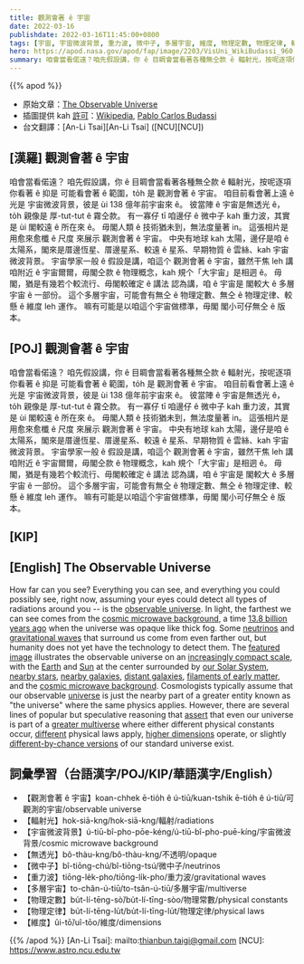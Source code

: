 ```yaml
---
title: 觀測會著 ê 宇宙
date: 2022-03-16
publishdate: 2022-03-16T11:45:00+0800
tags: [宇宙, 宇宙微波背景, 重力波, 微中子, 多層宇宙, 維度, 物理定數, 物理定律, 輻射, 無透光]
hero: https://apod.nasa.gov/apod/fap/image/2203/VisUni_WikiBudassi_960.jpg
summary: 咱會當看偌遠？咱先假設講，你 ê 目睭會當看著各種無仝款 ê 輻射光，按呢逐項你看著 ê 抑是 可能看會著 ê 範圍，to̍h 是 觀測會著 ê 宇宙。
---
```


{{% apod %}}

- 原始文章：[The Observable Universe](https://apod.nasa.gov/apod/ap220316.html)
- 插圖提供 kah [許可](https://creativecommons.org/licenses/by-sa/4.0/deed.en)：[Wikipedia](https://commons.wikimedia.org/wiki/File:Extended_universe_logarithmic_illustration_(English_annotated).png), [Pablo Carlos Budassi](https://commons.wikimedia.org/wiki/User:Unmismoobjetivo)
- 台文翻譯：[An-Li Tsai][An-Li Tsai] ([NCU][NCU])

## [漢羅] 觀測會著 ê 宇宙
咱會當看偌遠？
咱先假設講，你 ê 目睭會當看著各種無仝款 ê 輻射光，按呢逐項你看著 ê 抑是 可能看會著 ê 範圍，to̍h 是 觀測會著 ê 宇宙。
咱目前看會著上遠 ê 光是 宇宙微波背景，彼是 ùi 138 億年前宇宙來 ê。
彼當陣 ê 宇宙是無透光 ê，to̍h 親像是 厚-tut-tut ê 霧仝款。
有一寡仔 tī 咱邊仔 ê 微中子 kah 重力波，其實是 ùi 閣較遠 ê 所在來 ê。
毋閣人類 ê 技術猶未到，無法度量著 in。
這張相片是用愈來愈櫼 ê 尺度 來展示 觀測會著 ê 宇宙。
中央有地球 kah 太陽，邊仔是咱 ê 太陽系，閣來是厝邊恆星、厝邊星系、較遠 ê 星系、早期物質 ê 雲絲、kah 宇宙微波背景。
宇宙學家一般 ê 假設是講，咱這个 觀測會著 ê 宇宙，雖然干焦 leh 講咱附近 ê 宇宙爾爾，毋閣仝款 ê 物理概念，kah 規个「大宇宙」是相迵 ê。
毋閣，猶是有幾若个較流行、毋閣較確定 ê 講法 認為講，咱 ê 宇宙是 閣較大 ê 多層宇宙 ê 一部份。
這个多層宇宙，可能會有無仝 ê 物理定數、無仝 ê 物理定律、較懸 ê 維度 leh 運作。
嘛有可能是以咱這个宇宙做標準，毋閣 閣小可仔無仝 ê 版本。


## [POJ] 觀測會著 ê 宇宙
咱會當看偌遠？
咱先假設講，你 ê 目睭會當看著各種無仝款 ê 輻射光，按呢逐項你看著 ê 抑是 可能看會著 ê 範圍，to̍h 是 觀測會著 ê 宇宙。
咱目前看會著上遠 ê 光是 宇宙微波背景，彼是 ùi 138 億年前宇宙來 ê。
彼當陣 ê 宇宙是無透光 ê，to̍h 親像是 厚-tut-tut ê 霧仝款。
有一寡仔 tī 咱邊仔 ê 微中子 kah 重力波，其實是 ùi 閣較遠 ê 所在來 ê。
毋閣人類 ê 技術猶未到，無法度量著 in。
這張相片是用愈來愈櫼 ê 尺度 來展示 觀測會著 ê 宇宙。
中央有地球 kah 太陽，邊仔是咱 ê 太陽系，閣來是厝邊恆星、厝邊星系、較遠 ê 星系、早期物質 ê 雲絲、kah 宇宙微波背景。
宇宙學家一般 ê 假設是講，咱這个 觀測會著 ê 宇宙，雖然干焦 leh 講咱附近 ê 宇宙爾爾，毋閣仝款 ê 物理概念，kah 規个「大宇宙」是相迵 ê。
毋閣，猶是有幾若个較流行、毋閣較確定 ê 講法 認為講，咱 ê 宇宙是 閣較大 ê 多層宇宙 ê 一部份。
這个多層宇宙，可能會有無仝 ê 物理定數、無仝 ê 物理定律、較懸 ê 維度 leh 運作。
嘛有可能是以咱這个宇宙做標準，毋閣 閣小可仔無仝 ê 版本。

## [KIP]

## [English] The Observable Universe

How far can you see?
Everything you can see, and everything you could possibly see, right now, assuming your eyes could detect all types of radiations around you -- is the [observable universe][observable universe].
In light, the farthest we can see comes from the [cosmic microwave background][cosmic microwave background], a time [13.8 billion years ago][13.8 billion years ago] when the universe was opaque like thick fog.
Some [neutrinos][neutrinos] and [gravitational waves][gravitational waves] that surround us come from even farther out, but humanity does not yet have the technology to detect them.
The [featured image][featured image] illustrates the observable universe on an [increasingly compact scale][increasingly compact scale], with the [Earth][Earth] and [Sun][Sun] at the center surrounded by [our Solar System][our Solar System], [nearby stars][nearby stars], [nearby galaxies][nearby galaxies], [distant galaxies][distant galaxies], [filaments of early matter][filaments of early matter], and the [cosmic microwave background][cosmic microwave background].
Cosmologists typically assume that our observable [universe][universe] is just the nearby part of a greater entity known as "the universe" where the same physics applies.
However, there are several lines of popular but speculative reasoning that [assert][assert] that even our universe is part of a [greater multiverse][greater multiverse] where either different physical constants occur, [different][different] physical laws apply, [higher dimensions][higher dimensions] operate, or slightly [different-by-chance versions][different-by-chance versions] of our standard universe exist.

## 詞彙學習（台語漢字/POJ/KIP/華語漢字/English）
- 【觀測會著 ê 宇宙】koan-chhek ē-tio̍h ê ú-tiū/kuan-tshik ē-tio̍h ê ú-tiū/可觀測的宇宙/observable universe
- 【輻射光】hok-siā-kng/hok-siā-kng/輻射/radiations
- 【宇宙微波背景】ú-tiū-bî-pho-pōe-kéng/ú-tiū-bî-pho-puē-kíng/宇宙微波背景/cosmic microwave background
- 【無透光】bô-thàu-kng/bô-thàu-kng/不透明/opaque
- 【微中子】bî-tiōng-chú/bî-tiōng-tsú/微中子/neutrinos
- 【重力波】tiōng-le̍k-pho/tiōng-li̍k-pho/重力波/gravitational waves
- 【多層宇宙】to-chân-ú-tiū/to-tsân-ú-tiū/多層宇宙/multiverse
- 【物理定數】bu̍t-lí-tēng-sò͘/bu̍t-lí-tīng-sòo/物理常數/physical constants
- 【物理定律】bu̍t-lí-tēng-lu̍t/bu̍t-lí-tīng-lu̍t/物理定律/physical laws
- 【維度】ûi-tō͘/uî-tōo/維度/dimensions

{{% /apod %}}
[An-Li Tsai]: mailto:thianbun.taigi@gmail.com
[NCU]: https://www.astro.ncu.edu.tw

[copyright]: https://apod.nasa.gov/apod/fap/lib/about_apod.html#srapply

[observable universe]:https://en.wikipedia.org/wiki/Observable_universe
[cosmic microwave background]:https://wmap.gsfc.nasa.gov/universe/bb_tests_cmb.html
[13.8 billion years ago]:https://en.wikipedia.org/wiki/Age_of_the_universe
[neutrinos]:https://icecube.wisc.edu/outreach/neutrinos/
[gravitational waves]:https://www.ligo.caltech.edu/page/what-are-gw
[featured image]:https://commons.wikimedia.org/wiki/File:Extended_universe_logarithmic_illustration_(English_annotated).png
[increasingly compact scale]:https://en.wikipedia.org/wiki/Logarithmic_scale
[Earth]:https://solarsystem.nasa.gov/planets/earth/overview/
[Sun]:https://solarsystem.nasa.gov/solar-system/sun/in-depth/
[our Solar System]:https://solarsystem.nasa.gov/solar-system/our-solar-system/in-depth/
[nearby stars]:http://www.atlasoftheuniverse.com/12lys.html
[nearby galaxies]:https://apod.nasa.gov/apod/ap110614.html
[distant galaxies]:https://apod.nasa.gov/apod/ap180305.html
[filaments of early matter]:https://apod.nasa.gov/apod/ap140512.html
[cosmic microwave background]:https://apod.nasa.gov/apod/ap130325.html
[universe]:https://science.nasa.gov/astrophysics/big-questions/How-do-matter-energy-space-and-time-behave-under-the-extraordinarily-diverse-conditions-of-the-cosmos
[assert]:http://asterisk.apod.com/viewtopic.php?f=39&t=21958
[greater multiverse]:https://en.wikipedia.org/wiki/Multiverse
[different]:https://medium.com/starts-with-a-bang/ask-ethan-96-is-the-multiverse-science-ecceb24fa2af
[higher dimensions]:http://www.pbs.org/wgbh/nova/blogs/physics/2014/04/how-many-dimensions-does-the-universe-really-have/
[different-by-chance versions]:https://apod.nasa.gov/apod/ap170401.html
